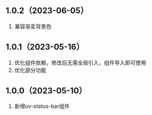 ## 1.0.2（2023-06-05）
1. 兼容渐变背景色
## 1.0.1（2023-05-16）
1. 优化组件依赖，修改后无需全局引入，组件导入即可使用
2. 优化部分功能
## 1.0.0（2023-05-10）
1. 新增uv-status-bar组件
